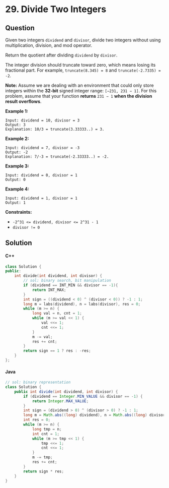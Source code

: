 # 29. Divide Two Integers

## Question

Given two integers `dividend` and `divisor`, divide two integers without using multiplication, division, and mod operator.

Return the quotient after dividing `dividend` by `divisor`.

The integer division should truncate toward zero, which means losing its fractional part. For example, `truncate(8.345) = 8` and `truncate(-2.7335) = -2`.

**Note:** Assume we are dealing with an environment that could only store integers within the **32-bit** signed integer range: `[−231, 231 − 1]`. For this problem, assume that your function **returns** `231 − 1` **when the division result overflows**.

**Example 1:**

```
Input: dividend = 10, divisor = 3
Output: 3
Explanation: 10/3 = truncate(3.33333..) = 3.
```

**Example 2:**

```
Input: dividend = 7, divisor = -3
Output: -2
Explanation: 7/-3 = truncate(-2.33333..) = -2.
```

**Example 3:**

```
Input: dividend = 0, divisor = 1
Output: 0
```

**Example 4:**

```
Input: dividend = 1, divisor = 1
Output: 1
```

**Constraints:**

* `-2^31 <= dividend, divisor <= 2^31 - 1`
* `divisor != 0`

## Solution

#### C++

```cpp
class Solution {
public:
    int divide(int dividend, int divisor) {
        // sol: binary search, bit manipulation
        if (dividend == INT_MIN && divisor == -1){
            return INT_MAX;
        }
        int sign = ((dividend < 0) ^ (divisor < 0)) ? -1 : 1;
        long m = labs(dividend), n = labs(divisor), res = 0;
        while (m >= n) {
            long val = n, cnt = 1;
            while (m >= val << 1) {
                val <<= 1;
                cnt <<= 1;
            }
            m -= val;
            res += cnt;
        }
        return sign == 1 ? res : -res;
    }
};
```

#### Java

```java
// sol: binary representation
class Solution {
    public int divide(int dividend, int divisor) {
        if (dividend == Integer.MIN_VALUE && divisor == -1) {
            return Integer.MAX_VALUE;
        }
        int sign = (dividend > 0) ^ (divisor > 0) ? -1 : 1;
        long m = Math.abs((long) dividend), n = Math.abs((long) divisor);
        int res = 0;
        while (m >= n) {
            long tmp = n;
            int cnt = 1;
            while (m >= tmp << 1) {
                tmp <<= 1;
                cnt <<= 1;
            }
            m -= tmp;
            res += cnt;
        }
        return sign * res;
    }
}
```

